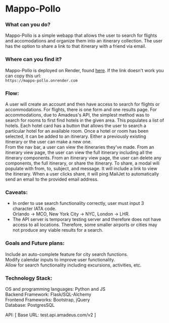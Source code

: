 # Mappo-Pollo

### What can you do?
Mappo-Pollo is a simple webapp that allows the user to search for flights and accomodations and organize them into an itinerary collection. The user has the option to share a link to that itinerary with a friend via email. 

### Where can you find it?
Mappo-Pollo is deployed on Render, found [here](https://mappo-pollo.onrender.com). If the link doesn't work you can copy this url:  
```https://mappo-pollo.onrender.com```

### Flow:
A user will create an account and then have access to search for flights or accommodations. For flights, there is one form and one results page. For accommodations, due to Amadeus's API, the simplest method was to search for rooms to first find hotels in the given area. This populates a list of hotels. Each hotel card has a button that allows the user to search a particular hotel for an available room. Once a hotel or room has been selected, it can be added to an itinerary. Either a previously existing itinerary or the user can make a new one.  
From the nav bar, a user can view the itineraries they've made. From an itinerary view page, the user can view the full itinerary including all the itinerary components. From an itinerary view page, the user can delete any components, the full itinerary, or share the itinerary. 
To share, a modal will populate with from, to, subject, and message. It will include a link to view the itinerary. When a user clicks share, it will ping MailJet to automatically send an email to the provided email address. 

### Caveats:
- In order to use search functionality correctly, user must input 3 character IATA code.  
Orlando -> MCO, New York City -> NYC, London -> LHR.  
- The API server is temporary testing server and therefore does not have access to all locations. Therefore, some smaller airports or cities may not produce any viable results for a search. 

### Goals and Future plans:
Include an auto-complete feature for city search functions.  
Modify calendar inputs to improve user functionality.  
Allow for search functionality including excursions, activities, etc. 

### Technology Stack:
OS and programming languages: Python and JS  
Backend Framework: Flask/SQL-Alchemy  
Frontend Frameworks: Bootstrap, jQuery  
Database: PostgresSQL

API: [ Base URL: test.api.amadeus.com/v2 ]

